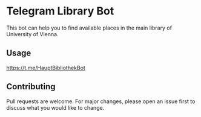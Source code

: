# Telegram Library Bot
This bot can help you to find available places in the main library of University of Vienna.

## Usage

https://t.me/HauptBibliothekBot

## Contributing

Pull requests are welcome. For major changes, please open an issue first to discuss what you would like to change.
